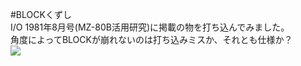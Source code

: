 #BLOCKくずし  
I/O 1981年8月号(MZ-80B活用研究)に掲載の物を打ち込んでみました。  
角度によってBLOCKが崩れないのは打ち込みミスか、それとも仕様か？  
[![](https://img.youtube.com/vi/rtPL2t60Y2Q/0.jpg)](https://www.youtube.com/watch?v=rtPL2t60Y2Q)
